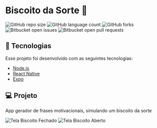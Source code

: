 # Biscoito da Sorte 🥟
![GitHub repo size](https://img.shields.io/github/repo-size/LeonardoMarconi/biscoito_Sorte_68?style=for-the-badge)
![GitHub language count](https://img.shields.io/github/languages/count/LeonardoMarconi/biscoito_Sorte_68?style=for-the-badge)
![GitHub forks](https://img.shields.io/github/forks/LeonardoMarconi/biscoito_Sorte_68?style=for-the-badge)
![Bitbucket open issues](https://img.shields.io/bitbucket/issues/LeonardoMarconi/biscoito_Sorte_68?style=for-the-badge)
![Bitbucket open pull requests](https://img.shields.io/bitbucket/pr-raw/LeonardoMarconi/biscoito_Sorte_68?style=for-the-badge)

## 🚀 Tecnologias

Esse projeto foi desenvolvido com as seguintes tecnologias:

- [Node.js](https://nodejs.org/en/)
- [React Native](https://facebook.github.io/react-native/)
- [Expo](https://expo.io/)

## 💻 Projeto

App gerador de frases motivacionais, simulando um biscoito da sorte

![Tela Biscoito Fechado ](https://docs.google.com/uc?id=1ynC2YRJD28tsn7ONhX1xq3zuTu26Fm23)
![Tela Biscoito Aberto ](https://docs.google.com/uc?id=1IqLGh_9r1OjDtAEUWH-kyPHZK4L6iFIb)

